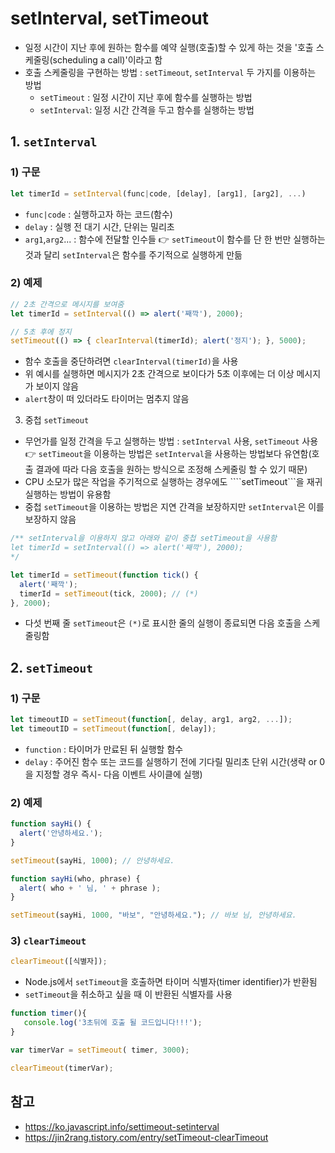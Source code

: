 # setInterval, setTimeout
- 일정 시간이 지난 후에 원하는 함수를 예약 실행(호출)할 수 있게 하는 것을 '호출 스케줄링(scheduling a call)'이라고 함<br>
- 호출 스케줄링을 구현하는 방법 : ```setTimeout```, ```setInterval``` 두 가지를 이용하는 방법
    - ```setTimeout``` : 일정 시간이 지난 후에 함수를 실행하는 방법
    - ```setInterval```: 일정 시간 간격을 두고 함수를 실행하는 방법
## 1. ```setInterval```
### 1) 구문
```javascript
let timerId = setInterval(func|code, [delay], [arg1], [arg2], ...)
```
- ```func|code``` : 실행하고자 하는 코드(함수)
- ```delay``` : 실행 전 대기 시간, 단위는 밀리초
- ```arg1```,```arg2```... : 함수에 전달할 인수들
👉 ```setTimeout```이 함수를 단 한 번만 실행하는 것과 달리 ```setInterval```은 함수를 주기적으로 실행하게 만듦
### 2) 예제
```javascript
// 2초 간격으로 메시지를 보여줌
let timerId = setInterval(() => alert('째깍'), 2000);

// 5초 후에 정지
setTimeout(() => { clearInterval(timerId); alert('정지'); }, 5000);
```
- 함수 호출을 중단하려면 ```clearInterval(timerId)```을 사용
- 위 예시를 실행하면 메시지가 2초 간격으로 보이다가 5초 이후에는 더 이상 메시지가 보이지 않음
- ```alert```창이 떠 있더라도 타이머는 멈추지 않음
3) 중첩 ```setTimeout```
- 무언가를 일정 간격을 두고 실행하는 방법 : ```setInterval``` 사용, ```setTimeout``` 사용 👉 ```setTimeout```을 이용하는 방법은 ```setInterval```을 사용하는 방법보다 유연함(호출 결과에 따라 다음 호출을 원하는 방식으로 조정해 스케줄링 할 수 있기 때문)
- CPU 소모가 많은 작업을 주기적으로 실행하는 경우에도 ````setTimeout```을 재귀 실행하는 방법이 유용함
- 중첩 ```setTimeout```을 이용하는 방법은 지연 간격을 보장하지만 ```setInterval```은 이를 보장하지 않음
```javascript
/** setInterval을 이용하지 않고 아래와 같이 중첩 setTimeout을 사용함
let timerId = setInterval(() => alert('째깍'), 2000);
*/

let timerId = setTimeout(function tick() {
  alert('째깍');
  timerId = setTimeout(tick, 2000); // (*)
}, 2000);
```
- 다섯 번째 줄 ```setTimeout```은 ```(*)```로 표시한 줄의 실행이 종료되면 다음 호출을 스케줄링함
## 2. ```setTimeout```
### 1) 구문
```javascript
let timeoutID = setTimeout(function[, delay, arg1, arg2, ...]);
let timeoutID = setTimeout(function[, delay]);
```
- ```function``` : 타이머가 만료된 뒤 실행할 함수
- ```delay``` : 주어진 함수 또는 코드를 실행하기 전에 기다릴 밀리초 단위 시간(생략 or 0을 지정할 경우 즉시- 다음 이벤트 사이클에 실행)
### 2) 예제
```javascript
function sayHi() {
  alert('안녕하세요.'); 
}

setTimeout(sayHi, 1000); // 안녕하세요.
```
```javascript
function sayHi(who, phrase) {
  alert( who + ' 님, ' + phrase );
}

setTimeout(sayHi, 1000, "바보", "안녕하세요."); // 바보 님, 안녕하세요.
```
### 3) ```clearTimeout```
```javascript
clearTimeout([식별자]);
```
- Node.js에서 ```setTimeout```을 호출하면 타이머 식별자(timer identifier)가 반환됨
- ```setTimeout```을 취소하고 싶을 때 이 반환된 식별자를 사용
```javascript
function timer(){
   console.log('3초뒤에 호출 될 코드입니다!!!');
}

var timerVar = setTimeout( timer, 3000);

clearTimeout(timerVar);
```


## 참고
- https://ko.javascript.info/settimeout-setinterval
- https://jin2rang.tistory.com/entry/setTimeout-clearTimeout
